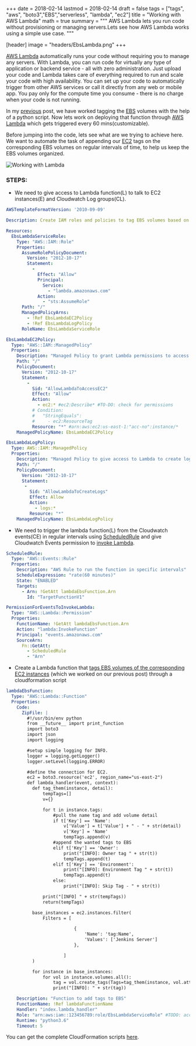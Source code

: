 +++
date = 2018-02-14
lastmod = 2018-02-14
draft = false
tags = ["tags", "aws", "boto3","EBS","serverless", "lambda", "ec2"]
title = "Working with AWS Lambda"
math = true
summary = """
AWS Lambda lets you run code without provisioning or managing servers.Lets see how AWS Lambda works using a simple use case.
"""

[header]
image = "headers/EbsLambda.png"
+++



[AWS Lambda](https://aws.amazon.com/lambda/) automatically runs your code without requiring you to manage any servers. With Lambda, you can run code for virtually any type of application or backend service - all with zero administration. Just upload your code and Lambda takes care of everything required to run and scale your code with high availability. You can set up your code to automatically trigger from other AWS services or call it directly from any web or mobile app. You pay only for the compute time you consume - there is no charge when your code is not running.

In my [previous](https://bapi24.github.io/post/aws-tags/) post, we have worked tagging the [EBS](https://aws.amazon.com/ebs/) volumes with the help of a python script. Now lets work on deploying that function through [AWS Lambda](https://aws.amazon.com/lambda/) which gets triggered every 60 mins(customizable).

Before jumping into the code, lets see what are we trying to achieve here. We want to automate the task of appending our [EC2](https://aws.amazon.com/ec2/) tags on the corresponding EBS volumes on regular intervals of time, to help us keep the EBS volumes organized.


![Working with Lambda](/img/lambda/lambda_a.png)

### **STEPS**:
- We need to give access to Lambda function(L) to talk to EC2 instances(E) and Cloudwatch Log groups(CL).

```yaml
AWSTemplateFormatVersion: '2010-09-09'

Description: Create IAM roles and policies to tag EBS volumes based on EC2 tags

Resources:
  EbsLambdaServiceRole:
    Type: "AWS::IAM::Role"
    Properties:
      AssumeRolePolicyDocument:
        Version: "2012-10-17"
        Statement:
          -
            Effect: "Allow"
            Principal:
              Service:
                - "lambda.amazonaws.com"
            Action:
              - "sts:AssumeRole"
      Path: "/"
      ManagedPolicyArns:
        - !Ref EbsLambdaEC2Policy
        - !Ref EbsLambdaLogPolicy
      RoleName: EbsLambdaServiceRole

EbsLambdaEC2Policy:
  Type: "AWS::IAM::ManagedPolicy"
  Properties:
    Description: "Managed Policy to grant Lambda permissions to access EC2 for EBS tags"
    Path: "/"
    PolicyDocument:
      Version: "2012-10-17"
      Statement:
        -
          Sid: "AllowLambdaToAccessEC2"
          Effect: "Allow"
          Action:
            - ec2:* #ec2:Describe* #TO-DO: check for permissions
          # Condition:
          #   "StringEquals":
          #     - ec2:ResourceTag
          Resource: "*" #arn:aws:ec2:us-east-1:"acc-no":instance/*
    ManagedPolicyName: EbsLambdaEC2Policy

EbsLambdaLogPolicy:
  Type: AWS::IAM::ManagedPolicy
  Properties:
    Description: "Managed Policy to give access to Lambda to create logs in cloudwatch"
    Path: "/"
    PolicyDocument:
      Version: "2012-10-17"
      Statement:
       -
         Sid: "AllowLambdaToCreateLogs"
         Effect: Allow
         Action:
           - logs:*
         Resource: "*"
    ManagedPolicyName: EbsLambdaLogPolicy
```

- We need to trigger the lambda function(L) from the Cloudwatch events(CE) in regular intervals using [ScheduledRule](https://docs.aws.amazon.com/AmazonCloudWatch/latest/events/ScheduledEvents.html) and give Cloudwatch Events permission to [invoke Lambda](https://docs.aws.amazon.com/AWSCloudFormation/latest/UserGuide/aws-resource-lambda-permission.html).

```yaml
ScheduledRule:
  Type: "AWS::Events::Rule"
  Properties:
    Description: "AWS Rule to run the function in specific intervals"
    ScheduleExpression: "rate(60 minutes)"
    State: "ENABLED"
    Targets:
      - Arn: !GetAtt lambdaEbsFunction.Arn
        Id: "TargetFunctionV1"

PermissionForEventsToInvokeLambda:
  Type: "AWS::Lambda::Permission"
  Properties:
    FunctionName: !GetAtt lambdaEbsFunction.Arn
    Action: "lambda:InvokeFunction"
    Principal: "events.amazonaws.com"
    SourceArn:
      Fn::GetAtt:
        - ScheduledRule
        - "Arn"
```

- Create a Lambda function that [tags EBS volumes of the corresponding EC2 instances](https://bapi24.github.io/post/aws-tags/) (which we worked on our previous post) through a cloudformation script

```YAML
lambdaEbsFunction:
  Type: "AWS::Lambda::Function"
  Properties:
    Code:
      ZipFile: |
        #!/usr/bin/env python
        from __future__ import print_function
        import boto3
        import json
        import logging

        #setup simple logging for INFO.
        logger = logging.getLogger()
        logger.setLevel(logging.ERROR)

        #define the connection for EC2.
        ec2 = boto3.resource('ec2', region_name="us-east-2")
        def lambda_handler(event, context):
          def tag_them(instance, detail):
              tempTags=[]
              v={}

              for t in instance.tags:
                  #pull the name tag and add volume detail
                  if t['Key'] == 'Name':
                      v['Value'] = t['Value'] + " - " + str(detail)
                      v['Key'] = 'Name'
                      tempTags.append(v)
                  #append the wanted tags to EBS
                  elif t['Key'] == 'Owner':
                      print("[INFO]: Owner tag " + str(t))
                      tempTags.append(t)
                  elif t['Key'] == 'Environment':
                      print("[INFO]: Environment Tag " + str(t))
                      tempTags.append(t)
                  else:
                      print("[INFO]: Skip Tag - " + str(t))

              print("[INFO] " + str(tempTags))
              return(tempTags)

          base_instances = ec2.instances.filter(
              Filters = [

                          {
                              'Name': 'tag:Name',
                              'Values': ['Jenkins Server']
                          },

                      ]
          )

          for instance in base_instances:
              for vol in instance.volumes.all():
                  tag = vol.create_tags(Tags=tag_them(instance, vol.attachments[0]['Device']))
                  print("[INFO]: " + str(tag))

    Description: "Function to add tags to EBS"
    FunctionName: !Ref lambdaFunctionName
    Handler: "index.lambda_handler"
    Role: "arn:aws:iam::123456789:role/EbsLambdaServiceRole" #TODO: account number hard-coded
    Runtime: "python3.6"
    Timeout: 5

```

You can get the complete CloudFormation scripts  [here](https://github.com/bapi24/aws_labs/tree/master/serverless/ebstags/cfn).
